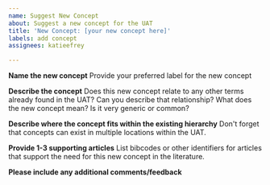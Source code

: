 ```yaml
---
name: Suggest New Concept
about: Suggest a new concept for the UAT
title: 'New Concept: [your new concept here]'
labels: add concept
assignees: katieefrey

---
```


**Name the new concept**
Provide your preferred label for the new concept

**Describe the concept**
Does this new concept relate to any other terms already found in the UAT?  Can you describe that relationship? What does the new concept mean?  Is it very generic or common?

**Describe where the concept fits within the existing hierarchy**
Don't forget that concepts can exist in multiple locations within the UAT.

**Provide 1-3 supporting articles**
List bibcodes or other identifiers for articles that support the need for this new concept in the literature.

**Please include any additional comments/feedback**
